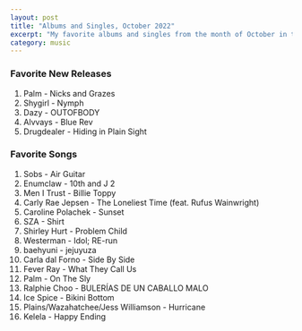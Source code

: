 ```yaml
---
layout: post
title: "Albums and Singles, October 2022"
excerpt: "My favorite albums and singles from the month of October in the 2022nd year. "
category: music
---
```


### Favorite New Releases

1. Palm - Nicks and Grazes
1. Shygirl - Nymph
1. Dazy - OUTOFBODY
1. Alvvays - Blue Rev
1. Drugdealer - Hiding in Plain Sight

### Favorite Songs

1. Sobs - Air Guitar
2. Enumclaw - 10th and J 2
3. Men I Trust - Billie Toppy
4. Carly Rae Jepsen - The Loneliest Time (feat. Rufus Wainwright)
5. Caroline Polachek - Sunset
6. SZA - Shirt
7. Shirley Hurt - Problem Child
8. Westerman - Idol; RE-run
9. baehyuni - jejuyuza
10. Carla dal Forno - Side By Side
11. Fever Ray - What They Call Us
12. Palm - On The Sly
13. Ralphie Choo - BULERÍAS DE UN CABALLO MALO
14. Ice Spice - Bikini Bottom
15. Plains/Wazahatchee/Jess Williamson - Hurricane
16. Kelela - Happy Ending
